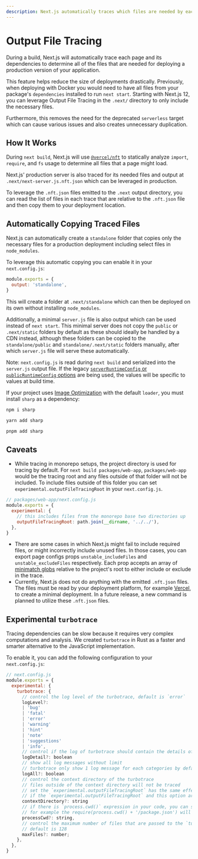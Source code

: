 ```yaml
---
description: Next.js automatically traces which files are needed by each page to allow for easy deployment of your application. Learn how it works here.
---
```


# Output File Tracing

During a build, Next.js will automatically trace each page and its dependencies to determine all of the files that are needed for deploying a production version of your application.

This feature helps reduce the size of deployments drastically. Previously, when deploying with Docker you would need to have all files from your package's `dependencies` installed to run `next start`. Starting with Next.js 12, you can leverage Output File Tracing in the `.next/` directory to only include the necessary files.

Furthermore, this removes the need for the deprecated `serverless` target which can cause various issues and also creates unnecessary duplication.

## How It Works

During `next build`, Next.js will use [`@vercel/nft`](https://github.com/vercel/nft) to statically analyze `import`, `require`, and `fs` usage to determine all files that a page might load.

Next.js' production server is also traced for its needed files and output at `.next/next-server.js.nft.json` which can be leveraged in production.

To leverage the `.nft.json` files emitted to the `.next` output directory, you can read the list of files in each trace that are relative to the `.nft.json` file and then copy them to your deployment location.

## Automatically Copying Traced Files

Next.js can automatically create a `standalone` folder that copies only the necessary files for a production deployment including select files in `node_modules`.

To leverage this automatic copying you can enable it in your `next.config.js`:

```js
module.exports = {
  output: 'standalone',
}
```

This will create a folder at `.next/standalone` which can then be deployed on its own without installing `node_modules`.

Additionally, a minimal `server.js` file is also output which can be used instead of `next start`. This minimal server does not copy the `public` or `.next/static` folders by default as these should ideally be handled by a CDN instead, although these folders can be copied to the `standalone/public` and `standalone/.next/static` folders manually, after which `server.js` file will serve these automatically.

Note: `next.config.js` is read during `next build` and serialized into the `server.js` output file. If the legacy [`serverRuntimeConfig` or `publicRuntimeConfig` options](/docs/api-reference/next.config.js/runtime-configuration.md) are being used, the values will be specific to values at build time.

If your project uses [Image Optimization](/docs/basic-features/image-optimization.md) with the default `loader`, you must install `sharp` as a dependency:

```bash
npm i sharp
```

```bash
yarn add sharp
```

```bash
pnpm add sharp
```

## Caveats

- While tracing in monorepo setups, the project directory is used for tracing by default. For `next build packages/web-app`, `packages/web-app` would be the tracing root and any files outside of that folder will not be included. To include files outside of this folder you can set `experimental.outputFileTracingRoot` in your `next.config.js`.

```js
// packages/web-app/next.config.js
module.exports = {
  experimental: {
    // this includes files from the monorepo base two directories up
    outputFileTracingRoot: path.join(__dirname, '../../'),
  },
}
```

- There are some cases in which Next.js might fail to include required files, or might incorrectly include unused files. In those cases, you can export page configs props `unstable_includeFiles` and `unstable_excludeFiles` respectively. Each prop accepts an array of [minimatch globs](https://www.npmjs.com/package/minimatch) relative to the project's root to either include or exclude in the trace.
- Currently, Next.js does not do anything with the emitted `.nft.json` files. The files must be read by your deployment platform, for example [Vercel](https://vercel.com), to create a minimal deployment. In a future release, a new command is planned to utilize these `.nft.json` files.

## Experimental `turbotrace`

Tracing dependencies can be slow because it requires very complex computations and analysis. We created `turbotrace` in Rust as a faster and smarter alternative to the JavaScript implementation.

To enable it, you can add the following configuration to your `next.config.js`:

```js
// next.config.js
module.exports = {
  experimental: {
    turbotrace: {
      // control the log level of the turbotrace, default is `error`
      logLevel?:
      | 'bug'
      | 'fatal'
      | 'error'
      | 'warning'
      | 'hint'
      | 'note'
      | 'suggestions'
      | 'info',
      // control if the log of turbotrace should contain the details of the analysis, default is `false`
      logDetail?: boolean
      // show all log messages without limit
      // turbotrace only show 1 log message for each categories by default
      logAll?: boolean
      // control the context directory of the turbotrace
      // files outside of the context directory will not be traced
      // set the `experimental.outputFileTracingRoot` has the same effect
      // if the `experimental.outputFileTracingRoot` and this option are both set, the `experimental.turbotrace.contextDirectory` will be used
      contextDirectory?: string
      // if there is `process.cwd()` expression in your code, you can set this option to tell `turbotrace` the value of `process.cwd()` while tracing.
      // for example the require(process.cwd() + '/package.json') will be traced as require('/path/to/cwd/package.json')
      processCwd?: string,
      // control the maximum number of files that are passed to the `turbotrace`
      // default is 128
      maxFiles?: number;
    },
  },
}
```
